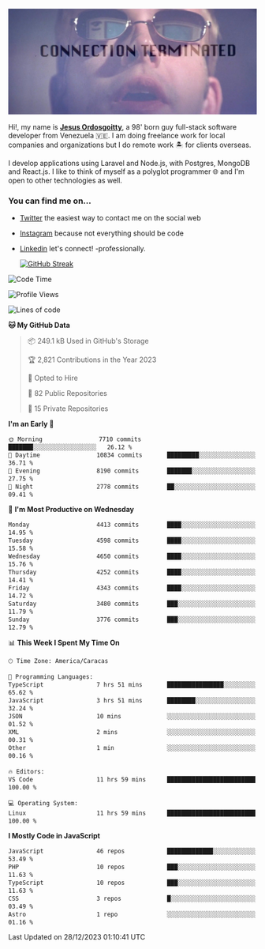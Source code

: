 ![hackers movie reference](./disconnected.jpg)

Hi!, my name is [**Jesus Ordosgoitty**](https://jodaz.dev), a 98' born guy full-stack software developer from Venezuela 🇻🇪. I am doing freelance work for local companies and organizations but I do remote work 🏝️ for clients overseas. 

I develop applications using Laravel and Node.js, with Postgres, MongoDB and React.js. I like to think of myself as a polyglot programmer 🌐 and I'm open to other technologies as well.

### You can find me on...

- [Twitter](https://twitter.com/jodaz_) the easiest way to contact me on the social web
- [Instagram](https://instagram.com/jodaz_) because not everything should be code
- [Linkedin](https://linkedin.com/in/jodaz) let's connect! -professionally.


    [![GitHub Streak](https://streak-stats.demolab.com?user=jodaz&theme=tokyonight)](https://git.io/streak-stats)

<!--START_SECTION:waka-->
![Code Time](http://img.shields.io/badge/Code%20Time-4%2C526%20hrs%208%20mins-blue)

![Profile Views](http://img.shields.io/badge/Profile%20Views-0-blue)

![Lines of code](https://img.shields.io/badge/From%20Hello%20World%20I%27ve%20Written-90.0%20million%20lines%20of%20code-blue)

**🐱 My GitHub Data** 

> 📦 249.1 kB Used in GitHub's Storage 
 > 
> 🏆 2,821 Contributions in the Year 2023
 > 
> 💼 Opted to Hire
 > 
> 📜 82 Public Repositories 
 > 
> 🔑 15 Private Repositories 
 > 
**I'm an Early 🐤** 

```text
🌞 Morning                7710 commits        ███████░░░░░░░░░░░░░░░░░░   26.12 % 
🌆 Daytime                10834 commits       █████████░░░░░░░░░░░░░░░░   36.71 % 
🌃 Evening                8190 commits        ███████░░░░░░░░░░░░░░░░░░   27.75 % 
🌙 Night                  2778 commits        ██░░░░░░░░░░░░░░░░░░░░░░░   09.41 % 
```
📅 **I'm Most Productive on Wednesday** 

```text
Monday                   4413 commits        ████░░░░░░░░░░░░░░░░░░░░░   14.95 % 
Tuesday                  4598 commits        ████░░░░░░░░░░░░░░░░░░░░░   15.58 % 
Wednesday                4650 commits        ████░░░░░░░░░░░░░░░░░░░░░   15.76 % 
Thursday                 4252 commits        ████░░░░░░░░░░░░░░░░░░░░░   14.41 % 
Friday                   4343 commits        ████░░░░░░░░░░░░░░░░░░░░░   14.72 % 
Saturday                 3480 commits        ███░░░░░░░░░░░░░░░░░░░░░░   11.79 % 
Sunday                   3776 commits        ███░░░░░░░░░░░░░░░░░░░░░░   12.79 % 
```


📊 **This Week I Spent My Time On** 

```text
🕑︎ Time Zone: America/Caracas

💬 Programming Languages: 
TypeScript               7 hrs 51 mins       ████████████████░░░░░░░░░   65.62 % 
JavaScript               3 hrs 51 mins       ████████░░░░░░░░░░░░░░░░░   32.24 % 
JSON                     10 mins             ░░░░░░░░░░░░░░░░░░░░░░░░░   01.52 % 
XML                      2 mins              ░░░░░░░░░░░░░░░░░░░░░░░░░   00.31 % 
Other                    1 min               ░░░░░░░░░░░░░░░░░░░░░░░░░   00.16 % 

🔥 Editors: 
VS Code                  11 hrs 59 mins      █████████████████████████   100.00 % 

💻 Operating System: 
Linux                    11 hrs 59 mins      █████████████████████████   100.00 % 
```

**I Mostly Code in JavaScript** 

```text
JavaScript               46 repos            █████████████░░░░░░░░░░░░   53.49 % 
PHP                      10 repos            ███░░░░░░░░░░░░░░░░░░░░░░   11.63 % 
TypeScript               10 repos            ███░░░░░░░░░░░░░░░░░░░░░░   11.63 % 
CSS                      3 repos             █░░░░░░░░░░░░░░░░░░░░░░░░   03.49 % 
Astro                    1 repo              ░░░░░░░░░░░░░░░░░░░░░░░░░   01.16 % 
```




 Last Updated on 28/12/2023 01:10:41 UTC
<!--END_SECTION:waka-->
